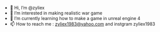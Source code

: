 - 👋 Hi, I’m @zyliex
- 👀 I’m interested in making realistic war game
- 🌱 I’m currently learning how to make a game in unreal engine 4
- 📫 How to reach me : zyliex1983@yahoo.com and instgram zyliex1983

<!---
zyliex/zyliex is a ✨ special ✨ repository because its `README.md` (this file) appears on your GitHub profile.
You can click the Preview link to take a look at your changes.
--->
